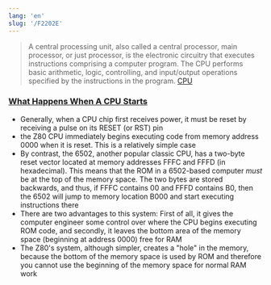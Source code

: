 ```yaml
---
lang: 'en'
slug: '/F2202E'
---
```


> A central processing unit, also called a central processor, main processor, or just processor, is the electronic circuitry that executes instructions comprising a computer program. The CPU performs basic arithmetic, logic, controlling, and input/output operations specified by the instructions in the program. [CPU](https://en.wikipedia.org/wiki/Central_processing_unit)

### [What Happens When A CPU Starts](https://lateblt.tripod.com/bit68.txt)

- Generally, when a CPU chip first receives power, it must be reset by receiving a pulse on its RESET (or RST) pin
- the Z80 CPU immediately begins executing code from memory address 0000 when it is reset. This is a relatively simple case
- By contrast, the 6502, another popular classic CPU, has a two-byte reset vector located at memory addresses FFFC and FFFD (in hexadecimal). This means that the ROM in a 6502-based computer _must_ be at the top of the memory space. The two bytes are stored backwards, and thus, if FFFC contains 00 and FFFD contains B0, then the 6502 will jump to memory location B000 and start executing instructions there
- There are two advantages to this system: First of all, it gives the computer engineer some control over where the CPU begins executing ROM code, and secondly, it leaves the bottom area of the memory space (beginning at address 0000) free for RAM
- The Z80's system, although simpler, creates a "hole" in the memory, because the bottom of the memory space is used by ROM and therefore you cannot use the beginning of the memory space for normal RAM work
